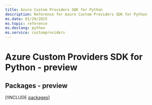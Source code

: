 ```yaml
---
title: Azure Custom Providers SDK for Python
description: Reference for Azure Custom Providers SDK for Python
ms.date: 01/29/2025
ms.topic: reference
ms.devlang: python
ms.service: customproviders
---
```

# Azure Custom Providers SDK for Python - preview
## Packages - preview
[!INCLUDE [packages](custom-providers-index.md)]